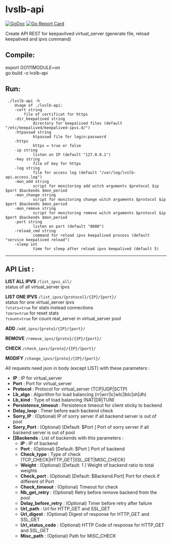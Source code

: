 # lvslb-api

[![GoDoc](https://godoc.org/github.com/jeremmfr/lvslb-api?status.svg)](https://godoc.org/github.com/jeremmfr/lvslb-api) [![Go Report Card](https://goreportcard.com/badge/github.com/jeremmfr/lvslb-api)](https://goreportcard.com/report/github.com/jeremmfr/lvslb-api)

Create API REST for keepavlived virtual_server (generate file, reload keepalived and ipvs command)

Compile:
--------
export GO111MODULE=on  
go build -o lvslb-api

Run:
----

	 ./lvslb-api -h
	 	Usage of ./lvslb-api:
		-cert string
			file of certificat for https
  		-dir_keepalived string
        		directory for keepalived files (default "/etc/keepalived/keepalived-ipvs.d/")
  		-htpasswd string
        		htpasswd file for login:password
  		-https
        		https = true or false
  		-ip string
        		listen on IP (default "127.0.0.1")
  		-key string
        		file of key for https
  		-log string
        		file for access log (default "/var/log/lvslb-api.access.log")
        -mon_add string
                script for monitoring add witch arguments $protocol $ip $port $backends $mon_period
        -mon_change string
                script for monitoring change witch arguments $protocol $ip $port $backends $mon_period
        -mon_remove string
                script for monitoring remove witch arguments $protocol $ip $port $backends $mon_period
  		-port string
        		listen on port (default "8080")
  		-reload_cmd string
        		command for reload ipvs keepalived process (default "service keepalived reload")
  		-sleep int
        		time for sleep after reload ipvs keepalived (default 5)


***
API List :
---------
**LIST ALL IPVS**
	`/list_ipvs_all/`  
status of all virtual_server ipvs

**LIST ONE IPVS**
	`/list_ipvs/{protocol}/{IP}/{port}/`  
	status for one virtual_server ipvs  
		`?stats=true` for stats instead connections  
		`?zero=true` for reset stats  
		`?count=true` for count real_server in virtual_server pool  

**ADD**
	`/add_ipvs/{proto}/{IP}/{port}/`

**REMOVE**
	`/remove_ipvs/{proto}/{IP}/{port}/`

**CHECK**
	`/check_ipvs/{proto}/{IP}/{port}/`

**MODIFY**
	`/change_ipvs/{proto}/{IP}/{port}/`

All requests need json in body (except LIST) with these parameters :
* **IP** : IP for virtual_server
* **Port** : Port for virtual_server
* **Protocol** : Protocol for virtual_server (TCP|UDP|SCTP)
* **Lb_algo** : Algorithm for load balancing (rr|wrr|lc|wlc|lblc|sh|dh)
* **Lb_kind** : Type of load balancing (NAT|DR|TUN)
* **Persistence_timeout** : Persistence timeout for client sticky to backend
* **Delay_loop** : Timer before each backend check
* **Sorry_IP** : (Optional) IP of sorry server if all backend server is out of pool
* **Sorry_Port** : (Optional) [Default: $Port ] Port of sorry server if all backend server is out of pool
* **[]Backends** : List of backends with this parameters :
	* **IP** : IP of backend
	* **Port** : (Optional) [Default: $Port ] Port of backend
	* **Check_type** : Type of check (TCP_CHECK|HTTP_GET|SSL_GET|MISC_CHECK)
	* **Weight** : (Optional) [Default: 1 ] Weight of backend ratio to total weights
	* **Check_port** : (Optional) [Default: $Backend.Port] Port for check if different of Port
	* **Check_timeout** : (Optional) Timeout for check
	* **Nb_get_retry** : (Optional) Retry before remove backend from the pool
	* **Delay_before_retry** : (Optional) Timer before retry after failure
	* **Url_path** : Url for HTTP_GET and SSL_GET
	* **Url_digest** : (Optional) Digest of response for HTTP_GET and SSL_GET
	* **Url_status_code** : (Optional) HTTP Code of response for HTTP_GET and SSL_GET
	* **Misc_path** : (Optional) Path for MISC_CHECK

